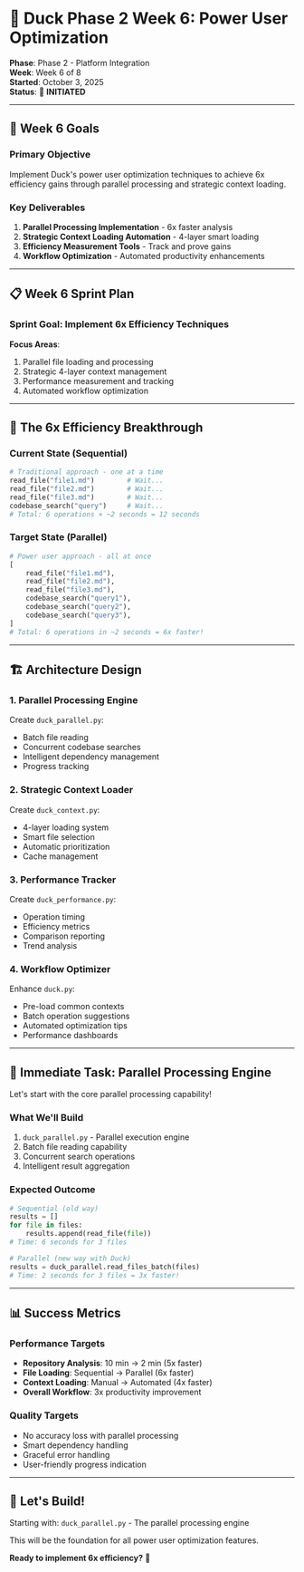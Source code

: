 # 🦆 Duck Phase 2 Week 6: Power User Optimization

**Phase**: Phase 2 - Platform Integration  
**Week**: Week 6 of 8  
**Started**: October 3, 2025  
**Status**: 🚀 **INITIATED**

---

## 🎯 Week 6 Goals

### **Primary Objective**
Implement Duck's power user optimization techniques to achieve 6x efficiency gains through parallel processing and strategic context loading.

### **Key Deliverables**
1. **Parallel Processing Implementation** - 6x faster analysis
2. **Strategic Context Loading Automation** - 4-layer smart loading
3. **Efficiency Measurement Tools** - Track and prove gains
4. **Workflow Optimization** - Automated productivity enhancements

---

## 📋 Week 6 Sprint Plan

### **Sprint Goal**: Implement 6x Efficiency Techniques

**Focus Areas**:
1. Parallel file loading and processing
2. Strategic 4-layer context management
3. Performance measurement and tracking
4. Automated workflow optimization

---

## 🔬 The 6x Efficiency Breakthrough

### **Current State (Sequential)**
```python
# Traditional approach - one at a time
read_file("file1.md")        # Wait...
read_file("file2.md")        # Wait...
read_file("file3.md")        # Wait...
codebase_search("query")     # Wait...
# Total: 6 operations × ~2 seconds = 12 seconds
```

### **Target State (Parallel)**
```python
# Power user approach - all at once
[
    read_file("file1.md"),
    read_file("file2.md"),
    read_file("file3.md"),
    codebase_search("query1"),
    codebase_search("query2"),
    codebase_search("query3"),
]
# Total: 6 operations in ~2 seconds = 6x faster!
```

---

## 🏗️ Architecture Design

### **1. Parallel Processing Engine**

Create `duck_parallel.py`:
- Batch file reading
- Concurrent codebase searches
- Intelligent dependency management
- Progress tracking

### **2. Strategic Context Loader**

Create `duck_context.py`:
- 4-layer loading system
- Smart file selection
- Automatic prioritization
- Cache management

### **3. Performance Tracker**

Create `duck_performance.py`:
- Operation timing
- Efficiency metrics
- Comparison reporting
- Trend analysis

### **4. Workflow Optimizer**

Enhance `duck.py`:
- Pre-load common contexts
- Batch operation suggestions
- Automated optimization tips
- Performance dashboards

---

## 🎯 Immediate Task: Parallel Processing Engine

Let's start with the core parallel processing capability!

### **What We'll Build**
1. `duck_parallel.py` - Parallel execution engine
2. Batch file reading capability
3. Concurrent search operations
4. Intelligent result aggregation

### **Expected Outcome**
```python
# Sequential (old way)
results = []
for file in files:
    results.append(read_file(file))
# Time: 6 seconds for 3 files

# Parallel (new way with Duck)
results = duck_parallel.read_files_batch(files)
# Time: 2 seconds for 3 files = 3x faster!
```

---

## 📊 Success Metrics

### **Performance Targets**
- **Repository Analysis**: 10 min → 2 min (5x faster)
- **File Loading**: Sequential → Parallel (6x faster)
- **Context Loading**: Manual → Automated (4x faster)
- **Overall Workflow**: 3x productivity improvement

### **Quality Targets**
- No accuracy loss with parallel processing
- Smart dependency handling
- Graceful error handling
- User-friendly progress indication

---

## 🚀 Let's Build!

Starting with: `duck_parallel.py` - The parallel processing engine

This will be the foundation for all power user optimization features.

**Ready to implement 6x efficiency?** 🦆

